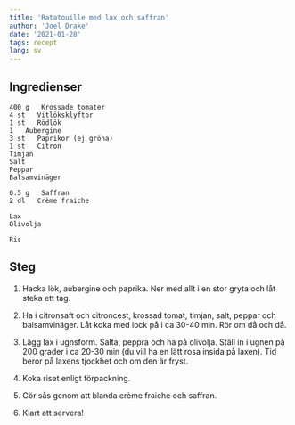 ```yaml
---
title: 'Ratatouille med lax och saffran'
author: 'Joel Drake'
date: '2021-01-28'
tags: recept
lang: sv
---
```


## Ingredienser

```
400 g   Krossade tomater
4 st   Vitlöksklyftor
1 st   Rödlök
1   Aubergine
3 st   Paprikor (ej gröna)
1 st   Citron
Timjan
Salt
Peppar
Balsamvinäger

0.5 g   Saffran
2 dl   Crème fraiche

Lax
Olivolja

Ris
```

## Steg

1. Hacka lök, aubergine och paprika. Ner med allt i en stor gryta och låt steka ett tag.

2. Ha i citronsaft och citroncest, krossad tomat, timjan, salt, peppar och balsamvinäger. Låt koka med lock på i ca 30-40 min. Rör om då och då.

3. Lägg lax i ugnsform. Salta, peppra och ha på olivolja. Ställ in i ugnen på 200 grader i ca 20-30 min (du vill ha en lätt rosa insida på laxen). Tid beror på laxens tjockhet och om den är fryst.

4. Koka riset enligt förpackning.

5. Gör sås genom att blanda crème fraiche och saffran.

6. Klart att servera!

